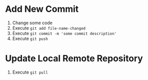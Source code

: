 Add New Commit
==============

1. Change some code
2. Execute `git add file-name-changed`
3. Execute `git commit -m 'some commit description'`
4. Execute `git push`

Update Local Remote Repository
==============================
1. Execute `git pull`